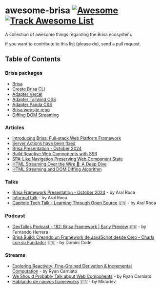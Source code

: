 # awesome-brisa [![Awesome](https://cdn.rawgit.com/sindresorhus/awesome/d7305f38d29fed78fa85652e3a63e154dd8e8829/media/badge.svg)](https://github.com/sindresorhus/awesome) [![Track Awesome List](https://www.trackawesomelist.com/badge.svg)](https://www.trackawesomelist.com/teafuljs/teaful/)

A collection of awesome things regarding the Brisa ecosystem.

If you want to contribute to this list (please do), send a pull request.

## Table of Contents

### Brisa packages

- [Brisa](https://github.com/brisa-build/brisa)
- [Create Brisa CLI](https://github.com/brisa-build/brisa/tree/canary/packages/create-brisa)
- [Adapter Vercel](https://github.com/brisa-build/brisa/tree/canary/packages/adapter-vercel)
- [Adapter Tailwind CSS](https://github.com/brisa-build/brisa/tree/canary/packages/brisa-tailwindcss)
- [Adapter Panda CSS](https://github.com/brisa-build/brisa/blob/canary/packages/brisa-pandacss)
- [Brisa website repo](https://github.com/brisa-build/brisa/tree/canary/packages/www)
- [Diffing DOM Streaming](https://github.com/brisa-build/diff-dom-streaming)


### Articles

- [Introducing Brisa: Full-stack Web Platform Framework](https://brisa.build/blog/introducing-brisa)
- [Server Actions have been fixed](https://brisa.build/blog/server-actions-have-been-fixed)
- [Brisa Presentation - October 2024](https://brisa.build/blog/brisa-presentation)
- [Build Reactive Web Components with SSR](https://aralroca.com/blog/reactive-web-components-with-ssr)
- [SPA-Like Navigation Preserving Web Component State](https://aralroca.com/blog/spa-navigation)
- [HTML Streaming Over the Wire 🥳: A Deep Dive](https://aralroca.com/blog/html-streaming-over-the-wire)
- [HTML Streaming and DOM Diffing Algorithm](https://aralroca.com/blog/html-node-streaming)

### Talks

- [Brisa Framework Presentation - October 2024](https://www.youtube.com/watch?v=rtHxGKkqOzM) - by Aral Roca
- [Informal talk](https://www.youtube.com/watch?v=kj_g5vIm1lA) - by Aral Roca
- [Capitole Tech Talk - Learning Through Open Source](https://www.youtube.com/watch?v=NZRvpWB8Ix8) 🇪🇸 - by Aral Roca

### Podcast

- [DevTalles Podcast - 182: Brisa Framework | Early Preview](https://www.youtube.com/watch?v=XYI2JEmL9A0) 🇪🇸 - by Fernando Herrera
- [Brisa Build: Creando un Framework de JavaScript desde Cero - Charla con su Fundador](https://www.youtube.com/watch?v=WOTKdwxM93Q)  🇪🇸 - by Domini Code

### Streams

- [Exploring Reactivity: Fine-Grained Derivation & Incremental Computation](https://www.youtube.com/live/kz-p_017Usc?t=1400s) - by Ryan Carniato
- [We Should Probably Talk about Web Components](https://www.youtube.com/live/0F9t_WeJ5p4?si=nCnhUGKNOnvlWXgD&t=18245) - by Ryan Carniato
- [Hablando de nuevos frameworks](https://youtu.be/esWBgBksL-M?si=fSzHgChr6zz1kwkj&t=227) 🇪🇸 - by Midudev
